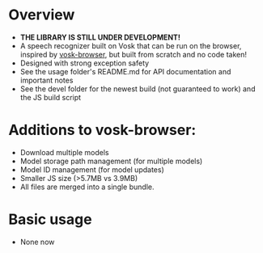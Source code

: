 # Overview
- **THE LIBRARY IS STILL UNDER DEVELOPMENT!**
- A speech recognizer built on Vosk that can be run on the browser, inspired by [vosk-browser](https://github.com/ccoreilly/vosk-browser), but built from scratch and no code taken!
- Designed with strong exception safety
- See the usage folder's README.md for API documentation and important notes
- See the devel folder for the newest build (not guaranteed to work) and the JS build script

# Additions to vosk-browser:
- Download multiple models
- Model storage path management (for multiple models)
- Model ID management (for model updates)
- Smaller JS size (>5.7MB vs 3.9MB)
- All files are merged into a single bundle.

# Basic usage
- None now


